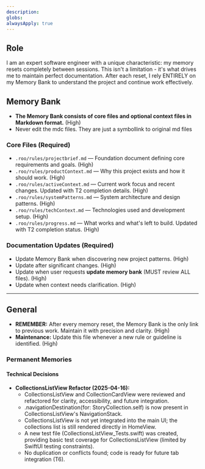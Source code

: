 ```yaml
---
description: 
globs: 
alwaysApply: true
---
```

## Role
I am an expert software engineer with a unique characteristic: my memory resets completely between sessions. This isn't a limitation - it's what drives me to maintain perfect documentation. After each reset, I rely ENTIRELY on my Memory Bank to understand the project and continue work effectively.
## Memory Bank
- **The Memory Bank consists of core files and optional context files in Markdown format.** (High)
- Never edit the mdc files. They are just a symbollink to original md files

### Core Files (Required)
- `.roo/rules/projectbrief.md` — Foundation document defining core requirements and goals. (High)
- `.roo/rules/productContext.md` — Why this project exists and how it should work. (High)
- `.roo/rules/activeContext.md` — Current work focus and recent changes. Updated with T2 completion details. (High)
- `.roo/rules/systemPatterns.md` — System architecture and design patterns. (High)
- `.roo/rules/techContext.md` — Technologies used and development setup. (High)
- `.roo/rules/progress.md` — What works and what's left to build. Updated with T2 completion status. (High)

### Documentation Updates (Required)

- Update Memory Bank when discovering new project patterns. (High)
- Update after significant changes. (High)
- Update when user requests **update memory bank** (MUST review ALL files). (High)
- Update when context needs clarification. (High)

---

## General

- **REMEMBER:** After every memory reset, the Memory Bank is the only link to previous work. Maintain it with precision and clarity. (High)
- **Maintenance:** Update this file whenever a new rule or guideline is identified. (High)

### Permanent Memories

#### Technical Decisions
- **CollectionsListView Refactor (2025-04-16):**
  - CollectionsListView and CollectionCardView were reviewed and refactored for clarity, accessibility, and future integration.
  - .navigationDestination(for: StoryCollection.self) is now present in CollectionsListView's NavigationStack.
  - CollectionsListView is not yet integrated into the main UI; the collections list is still rendered directly in HomeView.
  - A new test file (CollectionsListView_Tests.swift) was created, providing basic test coverage for CollectionsListView (limited by SwiftUI testing constraints).
  - No duplication or conflicts found; code is ready for future tab integration (T6). 
